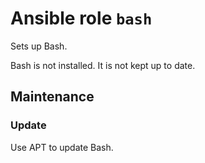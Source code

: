 # Ansible role `bash`

Sets up Bash.

Bash is not installed. It is not kept up to date.

## Maintenance

### Update

Use APT to update Bash.
